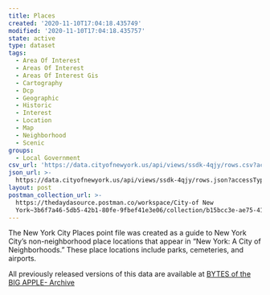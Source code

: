 ```yaml
---
title: Places
created: '2020-11-10T17:04:18.435749'
modified: '2020-11-10T17:04:18.435757'
state: active
type: dataset
tags:
  - Area Of Interest
  - Areas Of Interest
  - Areas Of Interest Gis
  - Cartography
  - Dcp
  - Geographic
  - Historic
  - Interest
  - Location
  - Map
  - Neighborhood
  - Scenic
groups:
  - Local Government
csv_url: 'https://data.cityofnewyork.us/api/views/ssdk-4qjy/rows.csv?accessType=DOWNLOAD'
json_url: >-
  https://data.cityofnewyork.us/api/views/ssdk-4qjy/rows.json?accessType=DOWNLOAD
layout: post
postman_collection_url: >-
  https://thedaydasource.postman.co/workspace/City-of New
  York~3b6f7a46-5db5-42b1-80fe-9fbef41e3e06/collection/b15bcc3e-ae75-41ec-bcf0-e54f3453ef94
---
```

The New York City Places point file was created as a guide to New York City’s non-neighborhood place locations that appear in “New York: A City of Neighborhoods.” These place locations include parks, cemeteries, and airports.

All previously released versions of this data are available at <a href="https://www1.nyc.gov/site/planning/data-maps/open-data/bytes-archive.page?sorts[year]=0">BYTES of the BIG APPLE- Archive</a>
